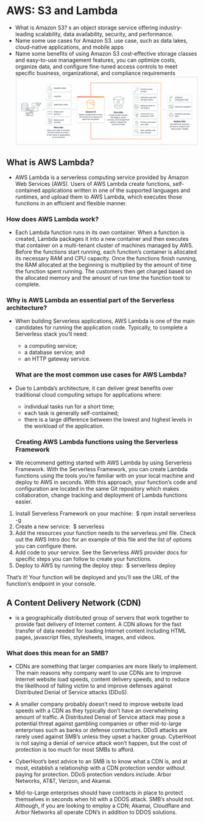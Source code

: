 # AWS: S3 and Lambda
* What is Amazon S3?
s an object storage service offering industry-leading scalability, data availability, security, and performance.
* Name some use cases for Amazon S3.
use case, such as data lakes, cloud-native applications, and mobile apps
* Name some benefits of using Amazon S3
 cost-effective storage classes and easy-to-use management features, you can optimize costs, organize data, and configure fine-tuned access controls to meet specific business, organizational, and compliance requirements
 ![link](./class10image/s3.png )

 ## What is AWS Lambda?
 * AWS Lambda is a serverless computing service provided by Amazon Web Services (AWS). Users of AWS Lambda create functions, self-contained applications written in one of the supported languages and runtimes, and upload them to AWS Lambda, which executes those functions in an efficient and flexible manner.

 ### How does AWS Lambda work?
 * Each Lambda function runs in its own container. When a function is created, Lambda packages it into a new container and then executes that container on a multi-tenant cluster of machines managed by AWS. Before the functions start running, each function’s container is allocated its necessary RAM and CPU capacity. Once the functions finish running, the RAM allocated at the beginning is multiplied by the amount of time the function spent running. The customers then get charged based on the allocated memory and the amount of run time the function took to complete.

 ### Why is AWS Lambda an essential part of the Serverless architecture?
 * When building Serverless applications, AWS Lambda is one of the main candidates for running the application code. Typically, to complete a Serverless stack you’ll need:

    * a computing service;
    * a database service; and
    * an HTTP gateway service.

    ### What are the most common use cases for AWS Lambda?
* Due to Lambda’s architecture, it can deliver great benefits over traditional cloud computing setups for applications where:

    * individual tasks run for a short time;
    * each task is generally self-contained;
    * there is a large difference between the lowest and highest levels in the workload of the application.
    ### Creating AWS Lambda functions using the Serverless Framework
* We recommend getting started with AWS Lambda by using Serverless Framework. With the Serverless Framework, you can create Lambda functions using the tools you’re familiar with on your local machine and deploy to AWS in seconds. With this approach, your function’s code and configuration are located in the same Git repository which makes collaboration, change tracking and deployment of Lambda functions easier.

1. Install Serverless Framework on your machine:
‍
$ npm install serverless -g
‍
2. Create a new service:
‍
$ serverless
‍
3. Add the resources your function needs to the serverless.yml file. Check out the AWS Intro doc for an example of this file and the list of options you can configure there.
‍
4. Add code to your service. See the Serverless AWS provider docs for specific steps you can follow to create your functions.
‍
5. Deploy to AWS by running the deploy step:
‍
$ serverless deploy

That’s it! Your function will be deployed and you’ll see the URL of the function’s endpoint in your console.

## A Content Delivery Network (CDN)
*  is a geographically distributed group of servers that work together to provide fast delivery of Internet content. A CDN allows for the fast transfer of data needed for loading Internet content including HTML pages, javascript files, stylesheets, images, and videos.

### What does this mean for an SMB?
* CDNs are something that larger companies are more likely to implement. The main reasons why company want to use CDNs are to improve Internet website load speeds, content delivery speeds, and to reduce the likelihood of falling victim to and improve defenses against Distributed Denial of Service attacks (DDoS).
 
* A smaller company probably doesn’t need to improve website load speeds with a CDN as they typically don’t have an overwhelming amount of traffic. A Distributed Denial of Service attack may pose a potential threat against gambling companies or other mid-to-large enterprises such as banks or defense contractors. DDoS attacks are rarely used against SMB’s unless they upset a hacker group. CyberHoot is not saying a denial of service attack won’t happen, but the cost of protection is too much for most SMBs to afford.
 
* CyberHoot’s best advice to an SMB is to know what a CDN is, and at most, establish a relationship with a CDN protection vendor without paying for protection. DDoS protection vendors include: Arbor Networks, AT&T, Verizon, and Akamai.
 
* Mid-to-Large enterprises should have contracts in place to protect themselves in seconds when hit with a DDOS attack. SMB’s should not. Although, if you are looking to employ a CDN; Akamai, Cloudflare and Arbor Networks all operate CDN’s in addition to DDOS solutions.